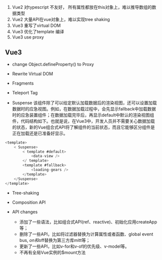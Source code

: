 


1. Vue2 对typescript 不友好， 所有属性都放在this对象上，难以推导数组的数据类型
2. Vue2 大量API在vue对象上，难以实现tree shaking
3. Vue3 重写了virtual DOM
4. Vue3 优化了template 编译
5. Vue3 use proxy



## Vue3
- change Object.defineProperty() to Proxy

- Rewrite Virtual DOM

- Fragments

- Teleport Tag

- Suspense
该组件除了可以给定默认加载数据后的渲染视图，还可以设置加载数据时的应急视图。例如，在数据加载过程中，会先显示fallback中加载数据时的应急装置组件；在数据加载完毕后，再显示default中默认的渲染视图组件，代码结构如下。也就是说，在Vue3中，开发人员并不需要关心数据加载的状态，新的Vue组合式API将了解组件的当前状态，而且它能够区分组件是正在加载还是已准备好显示。
```js
<template>
    < Suspense>
        < template #default>
            <data-view />
        </ template>
        <template #fallback>
            <loading-gears />
        </template>
    </Suspense>
</template>
```

- Tree-shaking

- Composition API

- API changes   
    - 添加了一些语法，比如组合式API(ref、reactive)、初始化应用createApp等；
    - 删除了一些API，比如将过滤器替换为计算属性或者函数、global event bus, $on和$off替换为第三方库mitt等；
    - 更新了一些API，比如v-for和v-of的优先级、v-model等。
    - 不再有全局Vue实例的$mount方法

